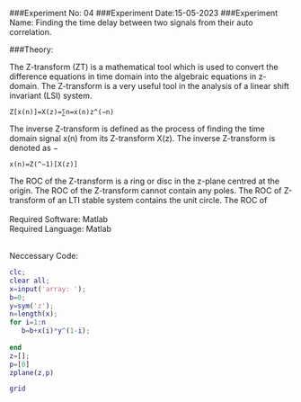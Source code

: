 ###Experiment No: 04
###Experiment Date:15-05-2023
###Experiment Name: Finding the time delay between two signals from their auto correlation.

###Theory:
<p>The Z-transform (ZT) is a mathematical tool which is used to convert the difference equations in time domain into the algebraic equations in z-domain.
The Z-transform is a very useful tool in the analysis of a linear shift invariant (LSI) system.

```
Z[x(n)]=X(z)=∑n=x(n)z^(−n)
```

<p>The inverse Z-transform is defined as the process of finding the time domain signal x(n) from its Z-transform X(z). The inverse Z-transform is denoted as −

```
x(n)=Z(^−1)[X(z)]
```
<p>The ROC of the Z-transform is a ring or disc in the z-plane centred at the origin. The ROC of the Z-transform cannot contain any poles. The ROC of Z-transform of an LTI stable system contains the unit circle. The ROC of 
<br>
<br>
Required Software:   Matlab
<br>
Required Language:  Matlab
<br>
<br>

Neccessary Code:

```Matlab
clc;
clear all;
x=input('array: ');
b=0;
y=sym('z');
n=length(x);
for i=1:n
   b=b+x(i)*y^(1-i); 
    
end
z=[];
p=[0]
zplane(z,p)

grid
```



